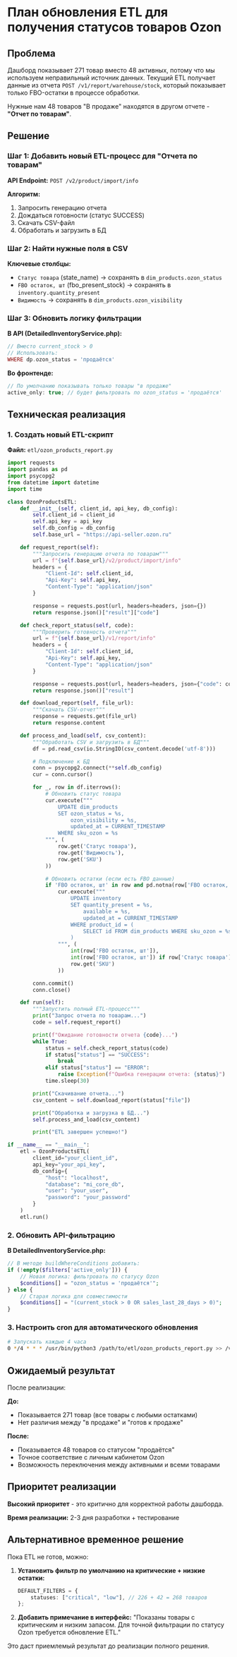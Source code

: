 # План обновления ETL для получения статусов товаров Ozon

## Проблема

Дашборд показывает 271 товар вместо 48 активных, потому что мы используем неправильный источник данных. Текущий ETL получает данные из отчета `POST /v1/report/warehouse/stock`, который показывает только FBO-остатки в процессе обработки.

Нужные нам 48 товаров "В продаже" находятся в другом отчете - **"Отчет по товарам"**.

## Решение

### Шаг 1: Добавить новый ETL-процесс для "Отчета по товарам"

**API Endpoint:** `POST /v2/product/import/info`

**Алгоритм:**

1. Запросить генерацию отчета
2. Дождаться готовности (статус SUCCESS)
3. Скачать CSV-файл
4. Обработать и загрузить в БД

### Шаг 2: Найти нужные поля в CSV

**Ключевые столбцы:**

-   `Статус товара` (state_name) → сохранять в `dim_products.ozon_status`
-   `FBO остаток, шт` (fbo_present_stock) → сохранять в `inventory.quantity_present`
-   `Видимость` → сохранять в `dim_products.ozon_visibility`

### Шаг 3: Обновить логику фильтрации

**В API (DetailedInventoryService.php):**

```php
// Вместо current_stock > 0
// Использовать:
WHERE dp.ozon_status = 'продаётся'
```

**Во фронтенде:**

```typescript
// По умолчанию показывать только товары "в продаже"
active_only: true; // будет фильтровать по ozon_status = 'продаётся'
```

## Техническая реализация

### 1. Создать новый ETL-скрипт

**Файл:** `etl/ozon_products_report.py`

```python
import requests
import pandas as pd
import psycopg2
from datetime import datetime
import time

class OzonProductsETL:
    def __init__(self, client_id, api_key, db_config):
        self.client_id = client_id
        self.api_key = api_key
        self.db_config = db_config
        self.base_url = "https://api-seller.ozon.ru"

    def request_report(self):
        """Запросить генерацию отчета по товарам"""
        url = f"{self.base_url}/v2/product/import/info"
        headers = {
            "Client-Id": self.client_id,
            "Api-Key": self.api_key,
            "Content-Type": "application/json"
        }

        response = requests.post(url, headers=headers, json={})
        return response.json()["result"]["code"]

    def check_report_status(self, code):
        """Проверить готовность отчета"""
        url = f"{self.base_url}/v1/report/info"
        headers = {
            "Client-Id": self.client_id,
            "Api-Key": self.api_key,
            "Content-Type": "application/json"
        }

        response = requests.post(url, headers=headers, json={"code": code})
        return response.json()["result"]

    def download_report(self, file_url):
        """Скачать CSV-отчет"""
        response = requests.get(file_url)
        return response.content

    def process_and_load(self, csv_content):
        """Обработать CSV и загрузить в БД"""
        df = pd.read_csv(io.StringIO(csv_content.decode('utf-8')))

        # Подключение к БД
        conn = psycopg2.connect(**self.db_config)
        cur = conn.cursor()

        for _, row in df.iterrows():
            # Обновить статус товара
            cur.execute("""
                UPDATE dim_products
                SET ozon_status = %s,
                    ozon_visibility = %s,
                    updated_at = CURRENT_TIMESTAMP
                WHERE sku_ozon = %s
            """, (
                row.get('Статус товара'),
                row.get('Видимость'),
                row.get('SKU')
            ))

            # Обновить остатки (если есть FBO данные)
            if 'FBO остаток, шт' in row and pd.notna(row['FBO остаток, шт']):
                cur.execute("""
                    UPDATE inventory
                    SET quantity_present = %s,
                        available = %s,
                        updated_at = CURRENT_TIMESTAMP
                    WHERE product_id = (
                        SELECT id FROM dim_products WHERE sku_ozon = %s
                    )
                """, (
                    int(row['FBO остаток, шт']),
                    int(row['FBO остаток, шт']) if row['Статус товара'] == 'продаётся' else 0,
                    row.get('SKU')
                ))

        conn.commit()
        conn.close()

    def run(self):
        """Запустить полный ETL-процесс"""
        print("Запрос отчета по товарам...")
        code = self.request_report()

        print(f"Ожидание готовности отчета {code}...")
        while True:
            status = self.check_report_status(code)
            if status["status"] == "SUCCESS":
                break
            elif status["status"] == "ERROR":
                raise Exception(f"Ошибка генерации отчета: {status}")
            time.sleep(30)

        print("Скачивание отчета...")
        csv_content = self.download_report(status["file"])

        print("Обработка и загрузка в БД...")
        self.process_and_load(csv_content)

        print("ETL завершен успешно!")

if __name__ == "__main__":
    etl = OzonProductsETL(
        client_id="your_client_id",
        api_key="your_api_key",
        db_config={
            "host": "localhost",
            "database": "mi_core_db",
            "user": "your_user",
            "password": "your_password"
        }
    )
    etl.run()
```

### 2. Обновить API-фильтрацию

**В DetailedInventoryService.php:**

```php
// В методе buildWhereConditions добавить:
if (!empty($filters['active_only'])) {
    // Новая логика: фильтровать по статусу Ozon
    $conditions[] = "ozon_status = 'продаётся'";
} else {
    // Старая логика для совместимости
    $conditions[] = "(current_stock > 0 OR sales_last_28_days > 0)";
}
```

### 3. Настроить cron для автоматического обновления

```bash
# Запускать каждые 4 часа
0 */4 * * * /usr/bin/python3 /path/to/etl/ozon_products_report.py >> /var/log/ozon_etl.log 2>&1
```

## Ожидаемый результат

После реализации:

**До:**

-   Показывается 271 товар (все товары с любыми остатками)
-   Нет различия между "в продаже" и "готов к продаже"

**После:**

-   Показывается 48 товаров со статусом "продаётся"
-   Точное соответствие с личным кабинетом Ozon
-   Возможность переключения между активными и всеми товарами

## Приоритет реализации

**Высокий приоритет** - это критично для корректной работы дашборда.

**Время реализации:** 2-3 дня разработки + тестирование

## Альтернативное временное решение

Пока ETL не готов, можно:

1. **Установить фильтр по умолчанию на критические + низкие остатки:**

    ```typescript
    DEFAULT_FILTERS = {
        statuses: ["critical", "low"], // 226 + 42 = 268 товаров
    };
    ```

2. **Добавить примечание в интерфейс:**
   "Показаны товары с критическим и низким запасом. Для точной фильтрации по статусу Ozon требуется обновление ETL."

Это даст приемлемый результат до реализации полного решения.
